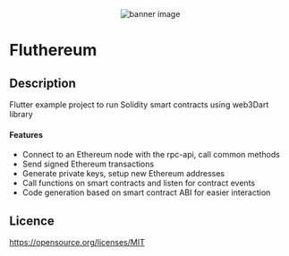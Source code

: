 <div align="center">
<img src="https://raw.githubusercontent.com/MCarlomagno/fluthereum/master/assets/banner.png" alt="banner image"/>
</div>

# Fluthereum

## Description

Flutter example project to run Solidity smart contracts using web3Dart library

#### Features 
* Connect to an Ethereum node with the rpc-api, call common methods
* Send signed Ethereum transactions
* Generate private keys, setup new Ethereum addresses
* Call functions on smart contracts and listen for contract events
* Code generation based on smart contract ABI for easier interaction

## Licence

https://opensource.org/licenses/MIT
